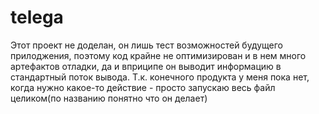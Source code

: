 # telega
Этот проект не доделан, он лишь тест возможностей будущего прилоджения, поэтому
код крайне не оптимизирован и в нем много артефактов отладки, да и вприципе он выводит информацию в стандартный поток вывода.
Т.к. конечного продукта у меня пока нет, когда нужно какое-то действие - просто запускаю весь файл целиком(по названию понятно что он делает)
